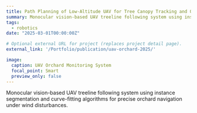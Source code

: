 ```yaml
---
title: Path Planning of Low-Altitude UAV for Tree Canopy Tracking and Orchard Monitoring
summary: Monocular vision-based UAV treeline following system using instance segmentation and curve-fitting algorithms for precise orchard navigation under wind disturbances.
tags:
  - robotics
date: "2025-03-01T00:00:00Z"

# Optional external URL for project (replaces project detail page).
external_link: '/Portfolio/publication/uav-orchard-2025/'

image:
  caption: UAV Orchard Monitoring System
  focal_point: Smart
  preview_only: false
---
```


Monocular vision-based UAV treeline following system using instance segmentation and curve-fitting algorithms for precise orchard navigation under wind disturbances.
